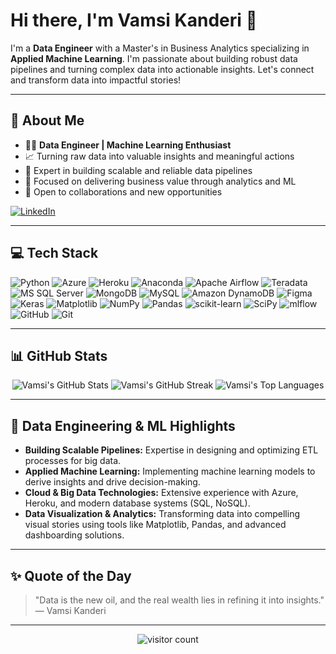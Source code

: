# Hi there, I'm Vamsi Kanderi 👋

I'm a **Data Engineer** with a Master's in Business Analytics specializing in **Applied Machine Learning**. I'm passionate about building robust data pipelines and turning complex data into actionable insights. Let's connect and transform data into impactful stories!

---

## 💫 About Me
- 👨‍💻 **Data Engineer | Machine Learning Enthusiast**
- 📈 Turning raw data into valuable insights and meaningful actions
- 🔧 Expert in building scalable and reliable data pipelines
- 🎯 Focused on delivering business value through analytics and ML
- 🤝 Open to collaborations and new opportunities

[![LinkedIn](https://img.shields.io/badge/LinkedIn-%230077B5.svg?style=for-the-badge&logo=linkedin&logoColor=white)](https://www.linkedin.com/in/vamsikanderi/)

---

## 💻 Tech Stack
![Python](https://img.shields.io/badge/python-3670A0?style=for-the-badge&logo=python&logoColor=ffdd54)
![Azure](https://img.shields.io/badge/azure-%230072C6.svg?style=for-the-badge&logo=microsoftazure&logoColor=white)
![Heroku](https://img.shields.io/badge/heroku-%23430098.svg?style=for-the-badge&logo=heroku&logoColor=white)
![Anaconda](https://img.shields.io/badge/Anaconda-%2344A833.svg?style=for-the-badge&logo=anaconda&logoColor=white)
![Apache Airflow](https://img.shields.io/badge/Apache%20Airflow-017CEE?style=for-the-badge&logo=Apache%20Airflow&logoColor=white)
![Teradata](https://img.shields.io/badge/Teradata-F37440?style=for-the-badge&logo=teradata&logoColor=white)
![MS SQL Server](https://img.shields.io/badge/Microsoft%20SQL%20Server-CC2927?style=for-the-badge&logo=microsoft%20sql%20server&logoColor=white)
![MongoDB](https://img.shields.io/badge/MongoDB-%234ea94b.svg?style=for-the-badge&logo=mongodb&logoColor=white)
![MySQL](https://img.shields.io/badge/mysql-4479A1.svg?style=for-the-badge&logo=mysql&logoColor=white)
![Amazon DynamoDB](https://img.shields.io/badge/Amazon%20DynamoDB-4053D6?style=for-the-badge&logo=Amazon%20DynamoDB&logoColor=white)
![Figma](https://img.shields.io/badge/figma-%23F24E1E.svg?style=for-the-badge&logo=figma&logoColor=white)
![Keras](https://img.shields.io/badge/Keras-%23D00000.svg?style=for-the-badge&logo=Keras&logoColor=white)
![Matplotlib](https://img.shields.io/badge/Matplotlib-%23ffffff.svg?style=for-the-badge&logo=Matplotlib&logoColor=black)
![NumPy](https://img.shields.io/badge/numpy-%23013243.svg?style=for-the-badge&logo=numpy&logoColor=white)
![Pandas](https://img.shields.io/badge/pandas-%23150458.svg?style=for-the-badge&logo=pandas&logoColor=white)
![scikit-learn](https://img.shields.io/badge/scikit--learn-%23F7931E.svg?style=for-the-badge&logo=scikit-learn&logoColor=white)
![SciPy](https://img.shields.io/badge/SciPy-%230C55A5.svg?style=for-the-badge&logo=scipy&logoColor=white)
![mlflow](https://img.shields.io/badge/mlflow-%23d9ead3.svg?style=for-the-badge&logo=mlflow&logoColor=blue)
![GitHub](https://img.shields.io/badge/github-%23121011.svg?style=for-the-badge&logo=github&logoColor=white)
![Git](https://img.shields.io/badge/git-%23F05033.svg?style=for-the-badge&logo=git&logoColor=white)

---

## 📊 GitHub Stats
<div align="center">
  <img src="https://github-readme-stats.vercel.app/api?username=vmk9&theme=dark&hide_border=true&include_all_commits=true&count_private=false" alt="Vamsi's GitHub Stats" />
  <img src="https://github-readme-streak-stats.herokuapp.com/?user=vmk9&theme=dark&hide_border=true" alt="Vamsi's GitHub Streak" />
  <img src="https://github-readme-stats.vercel.app/api/top-langs/?username=vmk9&theme=dark&hide_border=true&include_all_commits=true&count_private=false&layout=compact" alt="Vamsi's Top Languages" />
</div>

---

## 🌟 Data Engineering & ML Highlights
- **Building Scalable Pipelines:** Expertise in designing and optimizing ETL processes for big data.
- **Applied Machine Learning:** Implementing machine learning models to derive insights and drive decision-making.
- **Cloud & Big Data Technologies:** Extensive experience with Azure, Heroku, and modern database systems (SQL, NoSQL).
- **Data Visualization & Analytics:** Transforming data into compelling visual stories using tools like Matplotlib, Pandas, and advanced dashboarding solutions.

---

## ✨ Quote of the Day
> "Data is the new oil, and the real wealth lies in refining it into insights."  
> — Vamsi Kanderi

---

<div align="center">
  <img src="https://visitcount.itsvg.in/api?id=vmk9&icon=0&color=0" alt="visitor count" />
</div>

